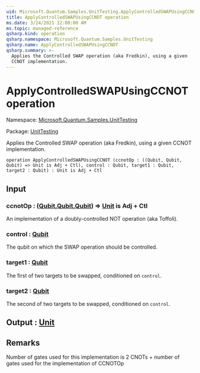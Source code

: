 ```yaml
---
uid: Microsoft.Quantum.Samples.UnitTesting.ApplyControlledSWAPUsingCCNOT
title: ApplyControlledSWAPUsingCCNOT operation
ms.date: 3/24/2021 12:00:00 AM
ms.topic: managed-reference
qsharp.kind: operation
qsharp.namespace: Microsoft.Quantum.Samples.UnitTesting
qsharp.name: ApplyControlledSWAPUsingCCNOT
qsharp.summary: >-
  Applies the Controlled SWAP operation (aka Fredkin), using a given
  CCNOT implementation.
---
```


# ApplyControlledSWAPUsingCCNOT operation

Namespace: [Microsoft.Quantum.Samples.UnitTesting](xref:Microsoft.Quantum.Samples.UnitTesting)

Package: [UnitTesting](https://nuget.org/packages/UnitTesting)


Applies the Controlled SWAP operation (aka Fredkin), using a givenCCNOT implementation.

```qsharp
operation ApplyControlledSWAPUsingCCNOT (ccnotOp : ((Qubit, Qubit, Qubit) => Unit is Adj + Ctl), control : Qubit, target1 : Qubit, target2 : Qubit) : Unit is Adj + Ctl
```


## Input

### ccnotOp : ([Qubit](xref:microsoft.quantum.lang-ref.qubit),[Qubit](xref:microsoft.quantum.lang-ref.qubit),[Qubit](xref:microsoft.quantum.lang-ref.qubit)) => [Unit](xref:microsoft.quantum.lang-ref.unit)  is Adj + Ctl

An implementation of a doubly-controlled NOT operation (aka Toffoli).


### control : [Qubit](xref:microsoft.quantum.lang-ref.qubit)

The qubit on which the SWAP operation should be controlled.


### target1 : [Qubit](xref:microsoft.quantum.lang-ref.qubit)

The first of two targets to be swapped, conditioned on `control`.


### target2 : [Qubit](xref:microsoft.quantum.lang-ref.qubit)

The second of two targets to be swapped, conditioned on `control`.



## Output : [Unit](xref:microsoft.quantum.lang-ref.unit)



## Remarks

Number of gates used for this implementation is 2 CNOTs + number of gates used for theimplementation of CCNOTOp